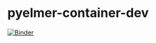 # pyelmer-container-dev

[![Binder](https://mybinder.org/badge_logo.svg)](https://mybinder.org/v2/gh/nwen-cu/pyelmer-container-dev/tree/main/HEAD)
